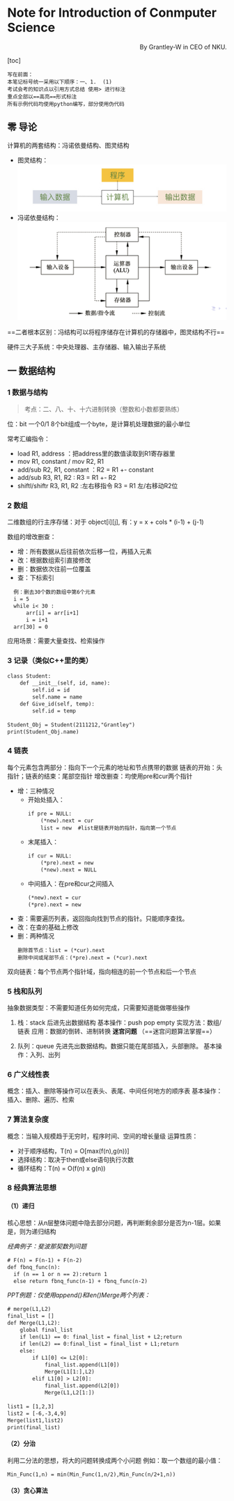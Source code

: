 # Note for Introduction of Conmputer Science
<div align = right>By Grantley-W in CEO of NKU.</div align = right>

[toc]

```
写在前面：
本笔记标号统一采用以下顺序：一、1.  (1)
考试会考的知识点以引用方式总结 使用> 进行标注
重点全部以==高亮==形式标注
所有示例代码均使用python编写，部分使用伪代码
```
## 零 导论
计算机的两套结构：冯诺依曼结构、图灵结构
- 图灵结构：![图灵结构示意图](Photos/1696131596567.png)
- 冯诺依曼结构：![冯诺依曼结构](Photos/fnymstructure.png)

==二者根本区别：冯结构可以将程序储存在计算机的存储器中，图灵结构不行==

硬件三大子系统：中央处理器、主存储器、输入输出子系统

## 一 数据结构

### 1 数据与结构

> 考点：二、八、十、十六进制转换（整数和小数都要熟练）

位：bit 一个0/1 8个bit组成一个byte，是计算机处理数据的最小单位

常考汇编指令：
- load R1, address ：把address里的数值读取到R1寄存器里
- mov R1, constant / mov R2, R1
- add/sub R2, R1, constant ：R2 = R1 +- constant
- add/sub R3, R1, R2 : R3 = R1 +- R2
- shiftl/shiftr R3, R1, R2 :左右移指令 R3 = R1 左/右移动R2位

### 2 数组
 二维数组的行主序存储：对于 object[i][j], 有：y = x + cols * (i-1) + (j-1)

 数组的增改删查：
 - 增：所有数据从后往前依次后移一位，再插入元素
 - 改：根据数组索引直接修改
 - 删：数据依次往前一位覆盖
 - 查：下标索引
  ```
    例：删去30个数的数组中第6个元素
    i = 5
    while i< 30 :
        arr[i] = arr[i+1]
        i = i+1
    arr[30] = 0
  ```

 应用场景：需要大量查找、检索操作

 ### 3 记录（类似C++里的类）

```
class Student:
    def __init__(self, id, name):
        self.id = id
        self.name = name
    def Give_id(self, temp):
        self.id = temp

Student_Obj = Student(2111212,"Grantley")
print(Student_Obj.name)
```

### 4 链表
每个元素包含两部分：指向下一个元素的地址和节点携带的数据
链表的开始：头指针；链表的结束：尾部空指针
增改删查：均使用pre和cur两个指针
- 增：三种情况
  - 开始处插入：
    ```
    if pre = NULL:
        (*new).next = cur
        list = new  #list是链表开始的指针，指向第一个节点
    ```
  - 末尾插入：
    ```
    if cur = NULL:
        (*pre).next = new
        (*new).next = NULL
    ```
  - 中间插入：在pre和cur之间插入
    ```
    (*new).next = cur
    (*pre).next = new
    ```
- 查：需要遍历列表，返回指向找到节点的指针。只能顺序查找。
- 改：在查的基础上修改
- 删：两种情况
  ```
  删除首节点：list = (*cur).next
  删除中间或尾部节点：(*pre).next = (*cur).next
  ```
双向链表：每个节点两个指针域，指向相连的前一个节点和后一个节点

### 5 栈和队列
抽象数据类型：不需要知道任务如何完成，只需要知道能做哪些操作

1. 栈：stack 后进先出数据结构
基本操作：push pop empty
实现方法：数组/链表
应用：数据的倒转、进制转换  **迷宫问题** 
（==迷宫问题算法掌握==）

2. 队列：queue 先进先出数据结构。数据只能在尾部插入，头部删除。
基本操作：入列、出列

### 6 广义线性表
概念：插入、删除等操作可以在表头、表尾、中间任何地方的顺序表
基本操作：插入、删除、遍历、检索

### 7 算法复杂度
概念：当输入规模趋于无穷时，程序时间、空间的增长量级 
运算性质：
- 对于顺序结构，T(n) = O[max(f(n),g(n))]
- 选择结构：取决于then或else语句执行次数
- 循环结构：T(n) = O(f(n) x g(n))

### 8 经典算法思想
#### （1）递归
核心思想：从n层整体问题中隐去部分问题，再判断剩余部分是否为n-1层。如果是，则为递归结构

*经典例子：斐波那契数列问题*
```
# F(n) = F(n-1) + F(n-2)
def fbnq_func(n):
  if (n == 1 or n == 2):return 1
  else return fbnq_func(n-1) + fbnq_func(n-2)
```

*PPT例题：仅使用append()和len()Merge两个列表：*

```
# merge(L1,L2)
final_list = []
def Merge(L1,L2):
    global final_list
    if len(L1) == 0: final_list = final_list + L2;return
    if len(L2) == 0:final_list = final_list + L1;return
    else:
        if L1[0] <= L2[0]: 
            final_list.append(L1[0])
            Merge(L1[1:],L2)
        elif L1[0] > L2[0]:
            final_list.append(L2[0])
            Merge(L1,L2[1:])

list1 = [1,2,3]
list2 = [-6,-3,4,9]
Merge(list1,list2)
print(final_list)
```
#### （2）分治
利用二分法的思想，将大的问题转换成两个小问题
例如：取一个数组的最小值：
```
Min_Func(1,n) = min(Min_Func(1,n/2),Min_Func(n/2+1,n))
```

#### （3）贪心算法








